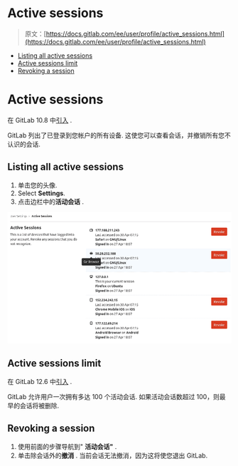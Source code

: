# Active sessions

> 原文：[https://docs.gitlab.com/ee/user/profile/active_sessions.html](https://docs.gitlab.com/ee/user/profile/active_sessions.html)

*   [Listing all active sessions](#listing-all-active-sessions)
*   [Active sessions limit](#active-sessions-limit)
*   [Revoking a session](#revoking-a-session)

# Active sessions[](#active-sessions "Permalink")

在 GitLab 10.8 中[引入](https://gitlab.com/gitlab-org/gitlab-foss/-/merge_requests/17867) .

GitLab 列出了已登录到您帐户的所有设备. 这使您可以查看会话，并撤销所有您不认识的会话.

## Listing all active sessions[](#listing-all-active-sessions "Permalink")

1.  单击您的头像.
2.  Select **Settings**.
3.  点击边栏中的**活动会话** .

[![Active sessions list](img/2d1845503f8ff90d4dc71459313e4e62.png)](img/active_sessions_list.png)

## Active sessions limit[](#active-sessions-limit "Permalink")

在 GitLab 12.6 中[引入](https://gitlab.com/gitlab-org/gitlab/-/issues/31611) .

GitLab 允许用户一次拥有多达 100 个活动会话. 如果活动会话数超过 100，则最早的会话将被删除.

## Revoking a session[](#revoking-a-session "Permalink")

1.  使用前面的步骤导航到" **活动会话"** .
2.  单击除会话外的**撤消** . 当前会话无法撤消，因为这将使您退出 GitLab.